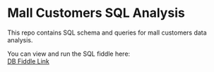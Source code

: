 # Mall Customers SQL Analysis

This repo contains SQL schema and queries for mall customers data analysis.

You can view and run the SQL fiddle here:  
[DB Fiddle Link](https://www.db-fiddle.com/f/sPNqvPHdoPKmkP7UziRGuX/0)
